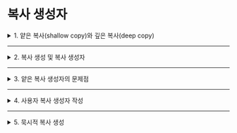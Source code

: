 # 복사 생성자

<details>
<summary>1. 얕은 복사(shallow copy)와 깊은 복사(deep copy)</summary>
<div markdown="1">       

#### 차이점
* 얕은 복사는 **충돌**이 생길 수 있는 문제점이 있는 반면, 깊은 복사는 원본이 소유한 모든 것을 복사하기 때문에 충돌이 발생하지 않음

#### 객체의 얕은 복사와 깊은 복사
* 예시를 통해 보는 차이점
```C++
class Person {
  int id;
  char *name;
};
```
* 원본 Person 객체의 id는 1이고 name 포인터는 “Kitae” 문자열을 가진 **동적 할당 배열**이라고 가정
  * 얕은 복사가 이루어지면 원본 객체의 id와 name 멤버는 현재 상태 그대로 사본 객체에 복사되므로, 사본의 name은 **원본의 name 메모리를 공유**하게 됨
  * 깊은 복사는 원본의 name 포인터가 가리키는 **메모리까지 복사**하여 원본과 사본의 name은 **별개의 메모리**를 가리키므로, **완전한 복사**가 이루어짐

#### 객체의 얕은 복사 문제점
* 원본과 사본이 각각 name 포인터로 문자열 배열을 **공유하고 있기 때문에** 사본 객체에서 name 문자열을 변경하면 **원본 객체의 name 문자열이 변경되는 문제**가 발생함
</div>
</details>

___

<details>
<summary>2. 복사 생성 및 복사 생성자</summary>
<div markdown="1">       

#### 복사 생성자(copy constructor) 선언
* `복사 생성`은 객체가 생성될 때 원본 객체를 복사하여 생성되는 경우임
* C++에는 복사 생성 시에만 실생되는 특별한 `복사 생성자(copy constructor)` 가 있음
* 선언 방법
```C++
class ClassName {
  ClassName(const ClassName& c);  //복사 생성자
};
```
* 복사 생성자의 **매개 변수는 오직 하나**이며, **자기 클래스에 대한 참조**로 선언됨
* 복사 생성자는 클래스에 오직 **한 개만 선언 가능함**
* 복사 생성자 선언 예시
```C++
class Circle {
  .....
  Circle(const Circle& c); //복사 생성자 선언
  .....
};

Circle::Circle(const Circle& c) { //복사 생성자 구현
  .....
}
```

#### 복사 생성자 실행
* 복사 생성의 사례(src 객체를 복사하여 dest를 생성하는 코드)
```c++
Circle src(30);  //보통 생성자 호출
Circle dest(src); //src 객체를 복사하여 dest 객체 생성. 복사 생성자 Circle(Circle& c) 호출
```
* dest 객체가 생성될 때 보통 생성자 대신, 복사 생성자 Circle(Circle& c)을 호출하도록 컴파일 함
  * Circle(Circle& c)이 호출될 때, src 객체가 **참조 매개 변수 c**로 전달됨
```C++
Circle::Circle(const Circle& c) {
  this->radius = c.radius;
}
```
* 예시 코드(Circle 클래스의 복사 생성자와 객체 복사)
```C++
#include <iostream>
using namespace std;

class Circle {
private:
  int radius;
public:
  Circle(const Circle& c);  //복사 생성자 선언
  Circle() { radius = 1; } 
  Circle(int radius) { this->radius = radius; }
  double getArea() { return 3.14*radius*radius; }
};

Circle::Circle(const Circle& c) { //복사 생성자 구현
  this->radius = c.radius;
  cout << "복사 생성자 실행 radius = " << radius << endl;
}

int main() {
  Circle src(30); //src 객체의 보통 생성자 호출
  Circle dest(src); //dest 객체의 복사 생성자 호출
  
  cout << "원본의 면적 = " << src.getArea() << endl;
  cout << "사본의 면적 = " << dest.getArea() << endl;
}

<실행 결과>
복사 생성자 실행 radius = 30
원본의 면적 = 2826
사본의 면적 2826

```

#### 디폴트 복사 생성자
* 클래스가 복사 생성자를 가지고 있지 않은 경우, 컴파일러는 `디폴트 복사 생성자(default copy constructor)` 를 묵시적으로 삽입하고 이 생성자를 호출하도록 컴파일 함
* 컴파일러가 삽입하는 **디폴트 복사 생성자 코드**는 **얕은 복사를 실행**하도록 만들어진 코드임
* 컴파일러가 삽입한 복사 생성자는 원본 객체의 모든 멤버를 일대일로 사본(this)에 복사하도록 구성됨
</div>
</details>

___

<details>
<summary>3. 얕은 복사 생성자의 문제점</summary>
<div markdown="1">       

* 포인터 타입의 멤버 변수가 없는 클래스의 경우, 얕은 복사는 전혀 문제가 없음
  * 모든 멤버 변수를 일대일로 복사해도 **공유의 문제**가 발생하지 않기 때문에
* 포인터 멤버 변수를 가지고 있는 경우,
  * 원본 객체의 포인터 멤버 변수가 사본 객체의 포인터 멤버 변수에 복사되면, 같은 메모리를 가리키게 되어 심각한 문제를 야기함

#### 예시 코드(얕은 복사 생성자를 사용하여 프로그램이 비정상 종료되는 경우)
```C++
#include <iostream>
#include <cstring>
using namespace std;

class Person { //Person 클래스 선언
  char* name;
  int id;
public:
  Person(int id, const char* name); //생성자
  ~Person(); //소멸자
  void changeName(const char *name);
  void show() { cout << id << ',' << name << endl; }
};

Person::Person(int id, const char* name { //생성자
  this->id = id;
  int len = strlen(name); //name의 문자 개수
  this->name = new char [len+1]; //name 문자열 공간 할당
  strcpy(this->name, name); //name에 문자열 복사
}

Person::~Person() { //소멸자
  if(name) //만일 name에 동적 할당된 배열이 있으면
    delete [] name; //동적 할당 메모리 소멸
}

void Person::changeName(const char* name) { //이름 변경
  if(strlen(name) > strlen(this->name))
    return; //현재 name에 할당된 메모리보다 긴 이름으로 바꿀 수 없다.
  strcpy(this->name, name);
}

int main() {
  Person father(1, "Kitae");  //(1) father 객체 생성
  Person daughter(father);    //(2) daughter 객체 복사 생성. 복사 생성자 호출

  cout << "daughter 객체 생성 직후 ----" << endl;

  fathre.show();              //(3) father 객체 출력
  daughter.show();            //(3) daughter 객체 출력

  daughter.changeName("Grace");  //(4) daughter의 이름을 "Grace"로 변경
  cout << "daughter 이름을 Grace로 변경한 후 ----" << endl;
  father.show();                 //(5) father 객체 출력
  daughter.show();               //(5) daughter 객체 룰력

  return 0;                      //(6), (7) daughter, father 객체 소멸
}
```
* **디폴트 복사 생성자 자동 삽입**
  * 디폴트 복사 생성자를 자동으로 삽입함
  * 참조 매개 변수 p로 원본 객체의 id와 name 포인터를 사본 객체(this)에 복사함
 > Person::Person(const Person& p) { //컴파일러에 의해 삽입된 디폴트 복사 생성자
 >
 >  this→id = p.id;
 >
 >  this→name = p.name;
  
* **main() 함수 실행**
  * **(1) father 객체 생성**
  * **(2) father를 복사한 daughter 객체 생성**
  * **(3) father와 daughter 객체 출력**
  * **(4) daughter 객체의 이름 변경**
  * **(5) father와 daughter 객체 출력**
  * **(6), (7) main() 함수 종료**
</div>
</details>

___

<details>
<summary>4. 사용자 복사 생성자 작성</summary>
<div markdown="1">       

### 참조 개념 - 메뚜기는 유재석의 별명
* `참조 변수(reference variable)` 는 **이미 선언된 변수에 대한 별명(alias)** 을 뜻함
* 참조 변수를 선언하기 위해서는 `& 기호(참조자)`를 사용함
  
### 참조 변수
#### 참조 변수 선언
* `참조 변수` : 이미 선언된 변수(원본 변수)에 대한 별명
  * `참조자(&)`를 이용하여 선언하며, 선언 시 반드시 **원본 변수로 초기화**하여야 함
  * 참조 변수를 선언하는 예시 코드
```C++
int n=2;
int &refn = n;  //참조 변수 refn 선언. refn은 n에 대한 별명, refn과 n은 동일한 변수

Circle circle;
Circle &refc = circle;  //참조 변수 refc 선언. refc는 circle에 대한 별명, 
                        //refc와 circle은 동일한 변수
```
  * refn은 이미 선언된 변수 n에 대한 별명, refc는 circle 객체에 대한 별명
  * refn, refc는 따로 변수 공간을 가지지 않고, 각각 n과 circle을 공유함
  * 참조 변수가 선언되면 **참조 변수 이름만 생성**되며, 별도의 공간이 할당되지 않음
  * 대신, 참조 변수는 초기화로 지정된 **원본 변수의 공간을 공유함**
    
#### 참조 변수 사용
* 사용 방법은 보통 변수와 동일, 참조 변수에 대한 사용은 **원본 변수의 사용**임!
* 예시
  >refn = 3;
  >
  >n = 5;  //n=5, refn=5가 됨
  >
  >refn++; //n=6, refn=6이 됨
* 참조 변수는 포인터가 아니므로, 다음처럼 사용해서는 안됨
  >refc→setRadius(30);  //컴파일 오류,
  >
  >refc.setRadius(30)으로 해야 함
* 참조 변수에 대한 포인터 만드는 법
  >int *p = &refn;  //p는 refn의 주소를 가짐. p는 n의 주소
  >
  >*p = 20;  //n=20, refn=20
  
#### 참조 변수 선언 시 주의사항
* 초기화가 없다면 컴파일 오류가 발생한다.
  >int n=2;
  >
  >int &refn2;  //컴파일 오류. refn2가 어떤 변수에 대한 참조인지 초기화되지 않음
* 참조자 &의 위치에 무관하다.
  >int &refn = n;
  >
  >int & refn = n;
  >
  >int& refn = n;
* 참조자 &의 사용에 유의해야 한다.
  >& int refn = n;  //컴파일 오류
  >
  >int refn & = n;  //컴파일 오류
* 참조 변수의 배열을 만들 수 없다.
  >char &n[10];  //컴파일 오류. 참조의 배열을 만들 수 없다.
* 참조 변수에 대한 참조 선언이 가능하다.
  >int &r = refn;  //참조 변수 refn에 대한 참조 변수 r 선언 가능
* r과 refn 모두 n의 공간을 공유하며 구분 없이 사용 가능함
  
#### 예시 코드
* 기본 타입 변수에 대한 참조
```C++
#include <iostream>
using namespace std;

int main() {
  cout << "i" << '\t' << "n" << '\t' << "refn" << endl;
  int i = 1;
  int n = 2;
  int &refn = n;  //참조 변수 refn 선언. refn은 n에 대한 별명
  n = 4;
  refn++;  //refn=5, n=5
  cout << i << '\t' << n << '\t' << refn << endl;

  refn = i;  //refn=1, n=1
  refn++;  //refn=2, n=2
  cout << i << '\t' << n << '\t' << refn << endl;

  int *p = &refn;  //p는 refn의 주소를 가짐. p는 n의 주소
  *p = 20; //refn=20, n=20
  cout << i << '\t' << n << '\t' << refn << endl;
}

<실행 결과>
i   n    refn
i   5    5
i   2    2
i   20   20
```
* 객체에 대한 참조
```C++
#include <iostream>
using namespace std;

class Circle{
  int radius;
public:
  Circle() { radius = 1; }
  Circle(int radius) { this->radius = radius; }
  void setRadius(int radius) { this->radius = radius; }
  double getArea() { return 3.14*radius*radius; }
};

int main() {
  Circle circle;
  Circle &refc = circle;
  refc.setRadius(10);
  cout << refc.getArea() << " " << circle.getArea(); //두 호출은 동일 객체에 대한 호출
}

<실행 결과>
314 314
```

### 참조에 의한 호출. call by reference
* 함수의 매개 변수를 참조 타입으로 선언하여 매개 변수가 함수를 호출하는 쪽의 **실인자를 참조**하여 **실인자와 공간을 공유**하도록 하는 인자 전달 방식
* 참조 타입으로 선언된 함수의 매개 변수를 `참조 매개 변수(reference parameter)`라고 부름
* 예시 코드
```C++
#include <iostream>
using namespace std;

void swap(int &a, int &b) { //참조 매개 변수 a, b
  int tmp;

  tmp = a;
  a = b;     //참조 매개변수를 보통 변수처럼 사용
  b = tmp;
}

int main() {
  int m=2, n=9;
  swap(m, n);
  cout << m << ' ' << n;
}

<실행 결과>
9 2
```
* swap() 함수가 호출되면, 참조 매개 변수 a,b는 실인자 m,n을 참조하도록 초기화 되며, 함수 내에서는 보통 변수처럼 사용함
* 변수 m,n은 main() 스택에 생성되지만, 참조 매개 변수 a,b는 이름만 존재하며 swap()의 스택에 공간을 할당받지 않음
* 참조 매개 변수가 필요한 사례(참조 매개 변수로 평균 리턴하기)
```C++
#include <iostream>
using namespace std;

bool average(int a[], int size, int& avg) {
  if(size <= 0)
    return false;
  int sum = 0;
  for(int i=0; i<size; i++)
    sum += a[i];
  avg = sum/size;  //참조 매개 변수 avg에 평균값 전달
  return true; 
}

int main() {
  int x[] = {0,1,2,3,4,5};
  int avg;
  if(average(x, 6, avg)) cout << "평균은 " << avg << endl;
  else cout << "매개 변수 오류" << endl;

  if(average(x, -2, avg)) cout << "평균은 " << avg << endl;
  else cout << "매개 변수 오류 " << endl;
}

<실행 결과>
평균은 2
매개 변수 오류
```
* 참조에 의한 호출의 장점
  * 간단히 변수를 넘겨주기만 하면 되고,
  * 함수 내에서도 참조 매개 변수를 보통 변수처럼 사용하기 때문에 작성하기 쉽고 보기 좋은 코드가 됨
    
### 참조에 의한 호출로 객체 전달
* `값에 의한 호출`과 `참조에 의한 호출` 비교
  * 값에 의한 호출로 객체를 매개 변수에 전달할 시 유의 사항
    * 함수 내에서 매개 변수 객체를 변경하여도, **원본 객체를 변경시키지 않음**
    * 매개 변수 객체의 **생성자가 실행되지 않고 소멸자만 실행**되는 비대칭 구조로 작동함
  * 참조에 의한 호출로 매개 변수에 전달할 시 유의 사항
    * 참조 매개 변수로 이루어진 모든 연산은 **원본 객체에 대한 연산이 됨**
    * 참조 매개 변수는 이름만 생성되므로, **생성자와 소멸자는 아예 실행되지 않음**
* 예시 코드
  * 참조에 의한 호출로 Circle 객체의 참조 전달 예시 코드
```C++
#include <iostream>
using namespace std;

class Circle {
private:
  int radius;
public:
  Circle();
  Circle(int r);
  ~Circle();
  double getArea() { return 3.14*radius*radius; }
  int getRadius() { return radius; }
  void SetRadius(int radius) { this->radius = radius; }
};

Circle::Circle() {
  radius = 1;
  cout << "생성자 실행 radius = " << radius << endl;
}

Circle::Circle(int radius) {
  this->radius = radius;
  cout << "생성자 실행 raidus = " << radius << endl;
}

Circle::~Circle() {
  cout << "소멸자 실행 radius = " << radius << endl;
}

void increase(Circle &c) { //c는 참조 매개 변수
  int r = c.gerRadius();
  c.setRadius(r+1);  //c가 참조하는 원본 객체의 반지름 1 증가
}

int main() {
  Circle waffle(30);
  increase(waffle);
  cout << waffle.getRadius() << endl;
}

<실행 결과>
생성자 실행 radius = 30 //waffle 객체 생성
31
소멸자 실행 radius = 31 //waffle 객체 소멸
```
  * 참조 매개 변수를 가진 함수 만들기 연습 코드
```C++
#include <iostream>
using namespace std;

class Circle {
  int radius;
public:
  Circle() { radius = 1; }
  Circle(int radius) { this->radius = radius; }
  void setRadius(int radius) { this->radius = radius; }
  double getArea() { return 3.14*radius*radius; }
};

void readRadius(Circle &c) {
  int r;
  cout << "정수 값으로 반지름을 입력하세요>>";
  cin >> r; //반지름 값 입력
  c.setRadius(r); //반지름 설정
}

int main() {
  Circle donut;
  readRadius(donut);
  cout << "donut의 면적 = " << donut.getArea() << endl;
}

<실행 결과>
정수 값으로 반지름을 입력하세요>>3
donut의 면적 = 28.26
```

### 참조 리턴
* C++에서는 함수가 참조를 리턴할 수 있음
  * `참조 리턴`이란 변수 등과 같이 현존하는 공간에 대한 참조의 리턴을 말함
* 값을 리턴하는 함수 get()과 참조를 리턴하는 함수 find() 비교
```C++
<문자 값을 리턴하는 get()>
char c = 'a';

char get() {  //char 값 리턴
  return c;   //변수 c의 값 리턴
}

char a = get(); //a = 'a'가 됨

get() = 'b'; //컴파일 오류


<char 타입의 참조를 리턴하는 find()>
char c = 'a';

char& find() { //char 타입의 공간에 대한 참조 리턴
  return c;    //변수 c에 대한 참조 리턴
}

char a = find();  //a = 'a'가 됨

char &ref = find();  //ref는 c에 대한 참조
ref = 'M'; //c='M'

find() = 'b'; //c = 'b'가 됨
```
* 참조 리턴 예시 코드
```C++
#include <iostream>
using namespace std;

//배열 5의 index 원소 공간에 대한 참조를 리턴하는 함수
char& find(char s[], int index) {
  return s[index]; //s[index] 공간의 참조 리턴
}

int main() {
  char name[] = "Mike";
  cout << name << endl;

  find(name, 0) = 'S'; //name[0] = 'S'로 변경, find()가 리턴한 위치에 문자 'S' 저장
  cout << name << endl;

  char& ref = find(name, 2); //ref는 name[2]에 대한 참조
  ref = 't'; //name = "Site"
  cout << name << endl;
}

<실행 결과>
Mike
Sike
Site
```
</div>
</details>

___

<details>
<summary>5. 묵시적 복사 생성</summary>
<div markdown="1">       
  
### 얕은 복사(shallow copy)와 깊은 복사(deep copy)
### 복사 생성 및 복사 생성자
### 얕은 복사 생성자의 문제점
### 사용자 복사 생성자 작성
### 묵시적 복사 생성
  
</div>
</details>
